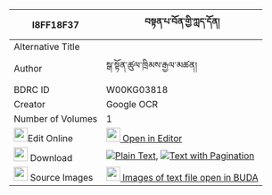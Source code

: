 |I8FF18F37|བསྟན་པ་བོན་གྱི་ཀླད་དོན། 
| --- | --- 
|Alternative Title |
|Author| སྒ་སྟོན་ཚུལ་ཁྲིམས་རྒྱལ་མཚན།
|BDRC ID | W00KG03818
|Creator | Google OCR
|Number of Volumes| 1
|<img width="25" src="https://img.icons8.com/color/25/000000/edit-property.png">Edit Online| [<img width="25" src="https://avatars.githubusercontent.com/u/45091458?s=200&v=4"> Open in Editor](http://editor.openpecha.org/I8FF18F37)
|<img width="25" src="https://img.icons8.com/fluent/48/000000/download-2.png"/>  Download | [![](https://img.icons8.com/color/20/000000/txt.png)Plain Text](https://github.com/Openpecha/I8FF18F37/releases/download/v1/tenpa_bon_gyi_ledon_plain_I8FF18F37.zip), [![](https://img.icons8.com/color/20/000000/txt.png)Text with Pagination](https://github.com/Openpecha/I8FF18F37/releases/download/v1/tenpa_bon_gyi_ledon_pages_I8FF18F37.zip)
|<img width="25" src="https://img.icons8.com/plasticine/100/000000/pictures-folder.png"/>  Source Images | [<img width="25" src="https://library.bdrc.io/icons/BUDA-small.svg"> Images of text file open in BUDA](https://library.bdrc.io/show/bdr:W00KG03818)